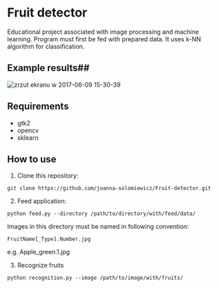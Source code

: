 # Fruit detector #
Educational project associated with image processing and machine learning. Program must first be fed with prepared data. It uses k-NN algorithm for classification.

## Example results##

![zrzut ekranu w 2017-06-09 15-30-39](https://user-images.githubusercontent.com/11861292/26978797-063082b6-4d2d-11e7-99fa-40165f046d73.png)

## Requirements ##
- gtk2
- opencv
- sklearn

## How to use ##
1. Clone this repository:
```
git clone https://github.com/joanna-solomiewicz/Fruit-detector.git
```
2. Feed application:
```
python feed.py --directory /path/to/directory/with/feed/data/
```
   Images in this directory must be named in following convention:
```
FruitName[_Type].Number.jpg
```
e.g. Apple_green.1.jpg

3. Recognize fruits
```
python recognition.py --image /path/to/image/with/fruits/
```
